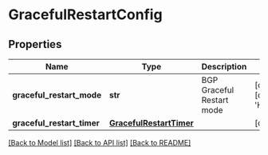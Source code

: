 # GracefulRestartConfig

## Properties
Name | Type | Description | Notes
------------ | ------------- | ------------- | -------------
**graceful_restart_mode** | **str** | BGP Graceful Restart mode | [optional] [default to 'HELPER_ONLY']
**graceful_restart_timer** | [**GracefulRestartTimer**](GracefulRestartTimer.md) |  | [optional] 

[[Back to Model list]](../README.md#documentation-for-models) [[Back to API list]](../README.md#documentation-for-api-endpoints) [[Back to README]](../README.md)

